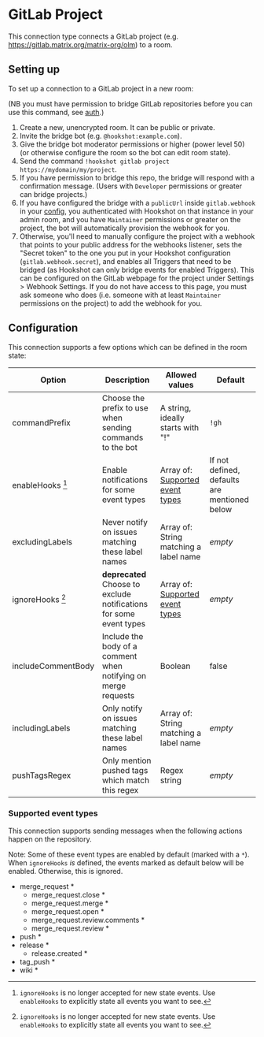 GitLab Project
=================

This connection type connects a GitLab project (e.g. https://gitlab.matrix.org/matrix-org/olm) to a room.

## Setting up

To set up a connection to a GitLab project in a new room:

(NB you must have permission to bridge GitLab repositories before you can use this command, see [auth](../auth.html#gitlab).)

1. Create a new, unencrypted room. It can be public or private.
2. Invite the bridge bot (e.g. `@hookshot:example.com`).
3. Give the bridge bot moderator permissions or higher (power level 50) (or otherwise configure the room so the bot can edit room state).
4. Send the command `!hookshot gitlab project https://mydomain/my/project`.
5. If you have permission to bridge this repo, the bridge will respond with a confirmation message. (Users with `Developer` permissions or greater can bridge projects.)
6. If you have configured the bridge with a `publicUrl` inside `gitlab.webhook` in your [config](../../setup/gitlab.md), you authenticated with Hookshot on that instance in your admin room, and you have `Maintainer` permissions or greater on the project, the bot will automatically provision the webhook for you.
7. Otherwise, you'll need to manually configure the project with a webhook that points to your public address for the webhooks listener, sets the "Secret token" to the one you put in your Hookshot configuration (`gitlab.webhook.secret`), and enables all Triggers that need to be bridged (as Hookshot can only bridge events for enabled Triggers). This can be configured on the GitLab webpage for the project under Settings > Webhook Settings. If you do not have access to this page, you must ask someone who does (i.e. someone with at least `Maintainer` permissions on the project) to add the webhook for you.

## Configuration

This connection supports a few options which can be defined in the room state:

| Option | Description | Allowed values | Default |
|--------|-------------|----------------|---------|
|commandPrefix|Choose the prefix to use when sending commands to the bot|A string, ideally starts with "!"|`!gh`|
|enableHooks [^1]|Enable notifications for some event types|Array of: [Supported event types](#supported-event-types) |If not defined, defaults are mentioned below|
|excludingLabels|Never notify on issues matching these label names|Array of: String matching a label name|*empty*|
|ignoreHooks [^1]|**deprecated** Choose to exclude notifications for some event types|Array of: [Supported event types](#supported-event-types) |*empty*|
|includeCommentBody|Include the body of a comment when notifying on merge requests|Boolean|false|
|includingLabels|Only notify on issues matching these label names|Array of: String matching a label name|*empty*|
|pushTagsRegex|Only mention pushed tags which match this regex|Regex string|*empty*|


[^1]: `ignoreHooks` is no longer accepted for new state events. Use `enableHooks` to explicitly state all events you want to see.


### Supported event types

This connection supports sending messages when the following actions happen on the repository.

Note: Some of these event types are enabled by default (marked with a `*`). When `ignoreHooks` *is* defined,
the events marked as default below will be enabled. Otherwise, this is ignored.

- merge_request *
  - merge_request.close *
  - merge_request.merge *
  - merge_request.open *
  - merge_request.review.comments *
  - merge_request.review *
- push *
- release *
  - release.created *
- tag_push *
- wiki *
